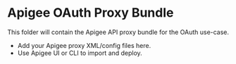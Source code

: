 # Apigee OAuth Proxy Bundle

This folder will contain the Apigee API proxy bundle for the OAuth use-case.

- Add your Apigee proxy XML/config files here.
- Use Apigee UI or CLI to import and deploy.
